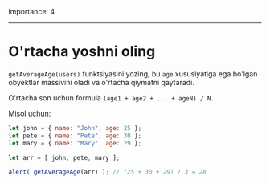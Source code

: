 importance: 4

---

# O'rtacha yoshni oling

`getAverageAge(users)` funktsiyasini yozing, bu `age` xususiyatiga ega bo'lgan obyektlar massivini oladi va o'rtacha qiymatni qaytaradi.

O'rtacha son uchun formula `(age1 + age2 + ... + ageN) / N`.

Misol uchun:

```js no-beautify
let john = { name: "John", age: 25 };
let pete = { name: "Pete", age: 30 };
let mary = { name: "Mary", age: 29 };

let arr = [ john, pete, mary ];

alert( getAverageAge(arr) ); // (25 + 30 + 29) / 3 = 28
```

